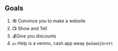 ## Goals
  1. 🕸 Convince you to make a website
  2. 📺 Show and Tell
  3. 💰Give you discounts
  4. 💵 Help is a venmo, cash.app away `@adamdjbrett`
